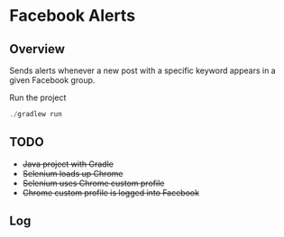 # Facebook Alerts

## Overview

Sends alerts whenever a new post with a specific keyword appears in a given Facebook group.

Run the project

```java
./gradlew run
```

## TODO

- ~~Java project with Gradle~~
- ~~Selenium loads up Chrome~~
- ~~Selenium uses Chrome custom profile~~
- ~~Chrome custom profile is logged into Facebook~~

## Log
